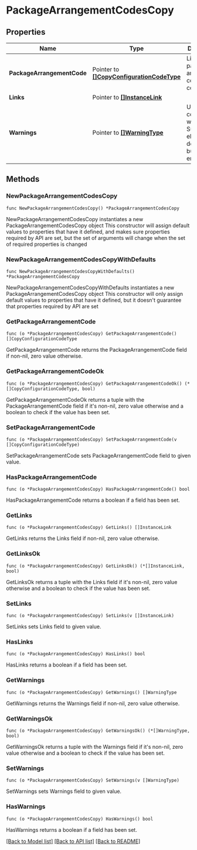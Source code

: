 # PackageArrangementCodesCopy

## Properties

Name | Type | Description | Notes
------------ | ------------- | ------------- | -------------
**PackageArrangementCode** | Pointer to [**[]CopyConfigurationCodeType**](CopyConfigurationCodeType.md) | List of the package arrangement codes to be copied. | [optional] 
**Links** | Pointer to [**[]InstanceLink**](InstanceLink.md) |  | [optional] 
**Warnings** | Pointer to [**[]WarningType**](WarningType.md) | Used in conjunction with the Success element to define a business error. | [optional] 

## Methods

### NewPackageArrangementCodesCopy

`func NewPackageArrangementCodesCopy() *PackageArrangementCodesCopy`

NewPackageArrangementCodesCopy instantiates a new PackageArrangementCodesCopy object
This constructor will assign default values to properties that have it defined,
and makes sure properties required by API are set, but the set of arguments
will change when the set of required properties is changed

### NewPackageArrangementCodesCopyWithDefaults

`func NewPackageArrangementCodesCopyWithDefaults() *PackageArrangementCodesCopy`

NewPackageArrangementCodesCopyWithDefaults instantiates a new PackageArrangementCodesCopy object
This constructor will only assign default values to properties that have it defined,
but it doesn't guarantee that properties required by API are set

### GetPackageArrangementCode

`func (o *PackageArrangementCodesCopy) GetPackageArrangementCode() []CopyConfigurationCodeType`

GetPackageArrangementCode returns the PackageArrangementCode field if non-nil, zero value otherwise.

### GetPackageArrangementCodeOk

`func (o *PackageArrangementCodesCopy) GetPackageArrangementCodeOk() (*[]CopyConfigurationCodeType, bool)`

GetPackageArrangementCodeOk returns a tuple with the PackageArrangementCode field if it's non-nil, zero value otherwise
and a boolean to check if the value has been set.

### SetPackageArrangementCode

`func (o *PackageArrangementCodesCopy) SetPackageArrangementCode(v []CopyConfigurationCodeType)`

SetPackageArrangementCode sets PackageArrangementCode field to given value.

### HasPackageArrangementCode

`func (o *PackageArrangementCodesCopy) HasPackageArrangementCode() bool`

HasPackageArrangementCode returns a boolean if a field has been set.

### GetLinks

`func (o *PackageArrangementCodesCopy) GetLinks() []InstanceLink`

GetLinks returns the Links field if non-nil, zero value otherwise.

### GetLinksOk

`func (o *PackageArrangementCodesCopy) GetLinksOk() (*[]InstanceLink, bool)`

GetLinksOk returns a tuple with the Links field if it's non-nil, zero value otherwise
and a boolean to check if the value has been set.

### SetLinks

`func (o *PackageArrangementCodesCopy) SetLinks(v []InstanceLink)`

SetLinks sets Links field to given value.

### HasLinks

`func (o *PackageArrangementCodesCopy) HasLinks() bool`

HasLinks returns a boolean if a field has been set.

### GetWarnings

`func (o *PackageArrangementCodesCopy) GetWarnings() []WarningType`

GetWarnings returns the Warnings field if non-nil, zero value otherwise.

### GetWarningsOk

`func (o *PackageArrangementCodesCopy) GetWarningsOk() (*[]WarningType, bool)`

GetWarningsOk returns a tuple with the Warnings field if it's non-nil, zero value otherwise
and a boolean to check if the value has been set.

### SetWarnings

`func (o *PackageArrangementCodesCopy) SetWarnings(v []WarningType)`

SetWarnings sets Warnings field to given value.

### HasWarnings

`func (o *PackageArrangementCodesCopy) HasWarnings() bool`

HasWarnings returns a boolean if a field has been set.


[[Back to Model list]](../README.md#documentation-for-models) [[Back to API list]](../README.md#documentation-for-api-endpoints) [[Back to README]](../README.md)



